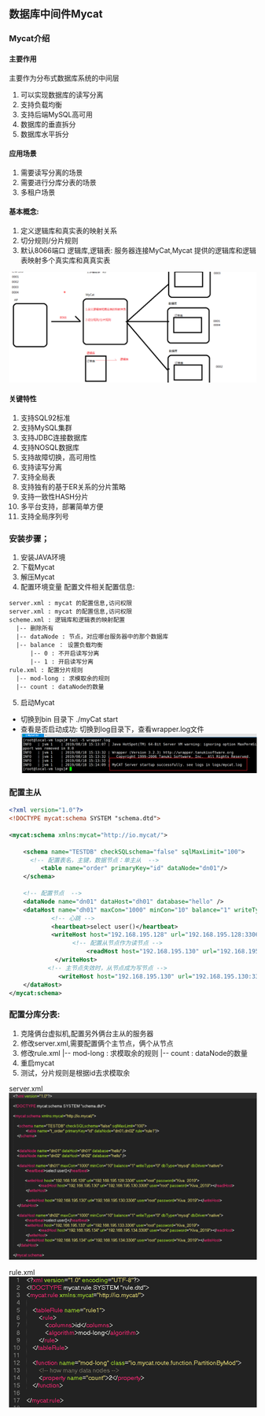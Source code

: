 
## 数据库中间件Mycat

### Mycat介绍

#### 主要作用
主要作为分布式数据库系统的中间层
1. 可以实现数据库的读写分离
2. 支持负载均衡
3. 支持后端MySQL高可用
4. 数据库的垂直拆分
5. 数据库水平拆分

#### 应用场景
1. 需要读写分离的场景
2. 需要进行分库分表的场景
3. 多租户场景


#### 基本概念:
1. 定义逻辑库和真实表的映射关系
2. 切分规则/分片规则
3. 默认8066端口
逻辑库,逻辑表: 服务器连接MyCat,Mycat 提供的逻辑库和逻辑表映射多个真实库和真真实表


![](assets/02_mysql主从复制-af7035e9.png)


#### 关键特性
1. 支持SQL92标准
2. 支持MySQL集群
3. 支持JDBC连接数据库
4. 支持NOSQL数据库
5. 支持故障切换，高可用性
6. 支持读写分离
7. 支持全局表
8. 支持独有的基于ER关系的分片策略
9. 支持一致性HASH分片
10. 多平台支持，部署简单方便
11. 支持全局序列号

### 安装步骤；
1. 安装JAVA环境
2. 下载Mycat
3. 解压Mycat
4. 配置环境变量
配置文件相关配置信息:
```
server.xml : mycat 的配置信息,访问权限
server.xml : mycat 的配置信息,访问权限
scheme.xml : 逻辑库和逻辑表的映射配置
  |-- 删除所有
  |-- dataNode : 节点，对应哪台服务器中的那个数据库
  |-- balance ： 设置负载均衡
      |-- 0 : 不开启读写分离
      |-- 1 : 开启读写分离
rule.xml : 配置分片规则
  |-- mod-long : 求模取余的规则
  |-- count : dataNode的数量
```
5. 启动Mycat
  * 切换到bin 目录下 ./myCat start
  * 查看是否启动成功: 切换到log目录下，查看wrapper.log文件
![](assets/02_mysql主从复制-66bd02e6.png)


### 配置主从

```xml
<?xml version="1.0"?>
<!DOCTYPE mycat:schema SYSTEM "schema.dtd">

<mycat:schema xmlns:mycat="http://io.mycat/">

    <schema name="TESTDB" checkSQLschema="false" sqlMaxLimit="100">
      <!-- 配置表名，主键，数据节点：单主从  -->
	     <table name="order" primaryKey="id" dataNode="dn01"/>
    </schema>

    <!-- 配置节点  -->
    <dataNode name="dn01" dataHost="dh01" database="hello" />  
    <dataHost name="dh01" maxCon="1000" minCon="10" balance="1" writeType="0" dbType="mysql" dbDriver="native">
            <!-- 心跳 -->
            <heartbeat>select user()</heartbeat>  
            <writeHost host="192.168.195.128" url="192.168.195.128:3306" user="root" password="Kiva_2019">
                  <!-- 配置从节点作为读节点 -->
		              <readHost host="192.168.195.130" url="192.168.195.130:3306" user="root" password="Kiva_2019"></readHost>
	         </writeHost>
           <!-- 主节点失效时，从节点成为写节点 -->
	          <writeHost host="192.168.195.130" url="192.168.195.130:3306" user="root" password="Kiva_2019"></writeHost>
    </dataHost>
</mycat:schema>
```


### 配置分库分表:
1. 克隆俩台虚拟机,配置另外俩台主从的服务器
2. 修改server.xml,需要配置俩个主节点，俩个从节点
3. 修改rule.xml
    |-- mod-long : 求模取余的规则
    |-- count : dataNode的数量
4. 重启mycat
5. 测试，分片规则是根据id去求模取余

server.xml
![](assets/02_mysql主从复制-05f3ace7.png)

rule.xml
![](assets/02_mysql主从复制-9365c24d.png)


